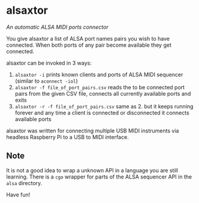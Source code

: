 alsaxtor
========
_An automatic ALSA MIDI ports connector_

You give alsaxtor a list of ALSA port names pairs you wish to have connected.
When both ports of any pair become available they get connected.

alsaxtor can be invoked in 3 ways:

1. `alsaxtor -i` prints known clients and ports of ALSA MIDI sequencer (similar
   to `aconnect -iol`)
1. `alsaxtor -f file_of_port_pairs.csv` reads the to be connected port pairs from
   the given CSV file, connects all currently available ports and exits
1. `alsaxtor -r -f file_of_port_pairs.csv` same as 2. but it keeps running
   forever and any time a client is connected or disconnected it connects 
   available ports

alsaxtor was written for connecting multiple USB MIDI instruments via headless
Raspberry Pi to a USB to MIDI interface.

Note
----
It is not a good idea to wrap a unknown API in a language you are still learning.
There is a `cgo` wrapper for parts of the ALSA sequencer API in the `alsa` directory.

Have fun!